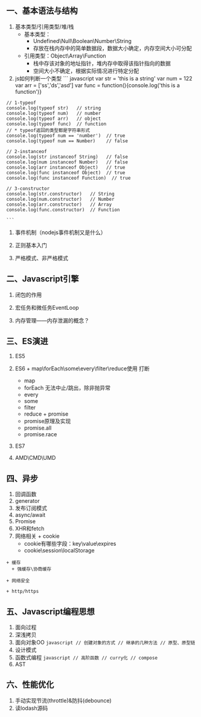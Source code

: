 ## 一、基本语法与结构


  1. 基本类型/引用类型/堆/栈
      - 基本类型：
        - Undefined\Null\Boolean\Number\String 
        - 存放在栈内存中的简单数据段，数据大小确定，内存空间大小可分配
      - 引用类型：Object\Array\Function 
        - 栈中存该对象的地址指针，堆内存中取得该指针指向的数据
        - 空间大小不确定，根据实际情况进行特定分配
  1. js如何判断一个类型
    ``` javascript
    var str = 'this is a string'
    var num = 122
    var arr = ['ss','ds','asd']
    var func = function(){console.log('this is a function')}

    // 1-typeof
    console.log(typeof str)   // string
    console.log(typeof num)   // number
    console.log(typeof arr)   // object
    console.log(typeof func)  // function
    // * typeof返回的类型都是字符串形式
    console.log(typeof num == 'number')  // true
    console.log(typeof num == Number)    // false

    // 2-instanceof
    console.log(str instanceof String)   // false
    console.log(num instanceof Number)   // false
    console.log(arr instanceof Object)   // true
    console.log(func instanceof Object)  // true
    console.log(func instanceof Function)  // true

    // 3-constructor
    console.log(str.constructor)   // String
    console.log(num.constructor)   // Number
    console.log(arr.constructor)   // Array
    console.log(func.constructor)  // Function

    ```

  1. 事件机制（nodejs事件机制又是什么）

  1. 正则基本入门

  1. 严格模式、非严格模式



## 二、Javascript引擎

  1. 闭包的作用

  1. 宏任务和微任务EventLoop

  1. 内存管理——内存泄漏的概念？



## 三、ES演进

  1. ES5

  1. ES6
    + map\forEach\some\every\filter\reduce使用 打断
      + map
      + forEach 无法中止/跳出，除非抛异常
      + every
      + some
      + filter
      + reduce
    + promise
      + promise原理及实现
      + promise.all
      + promise.race

  1. ES7

  1. AMD\CMD\UMD


## 四、异步

  1. 回调函数
  1. generator
  1. 发布订阅模式
  1. async/await
  1. Promise
  1. XHR和fetch
  1. 网络相关
    + cookie 
      + cookie有哪些字段：key\value\expires
      + cookie\session\localStorage

    + 缓存
      + 强缓存\协商缓存

    + 网络安全

    + http/https

## 五、Javascript编程思想
  1. 面向过程
  1. 深浅拷贝
  1. 面向对象OO
    ``` javascript
    // 创建对象的方式
    // 继承的几种方法
    // 原型、原型链
    ```
  1. 设计模式
  1. 函数式编程
    ``` javascript
    // 高阶函数
    // curry化
    // compose
    ```
  1. AST


## 六、性能优化
  1. 手动实现节流(throttle)&防抖(debounce)
  1. 读lodash源码

